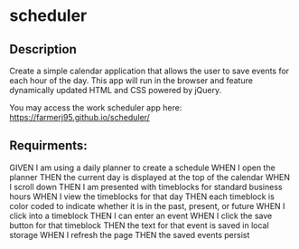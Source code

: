 # scheduler

## Description

Create a simple calendar application that allows the user to save events for each hour of the day. This app will run in the browser and feature dynamically updated HTML and CSS powered by jQuery.

You may access the work scheduler app here: https://farmerj95.github.io/scheduler/


## Requirments:

GIVEN I am using a daily planner to create a schedule
WHEN I open the planner
THEN the current day is displayed at the top of the calendar
WHEN I scroll down
THEN I am presented with timeblocks for standard business hours
WHEN I view the timeblocks for that day
THEN each timeblock is color coded to indicate whether it is in the past, present, or future
WHEN I click into a timeblock
THEN I can enter an event
WHEN I click the save button for that timeblock
THEN the text for that event is saved in local storage
WHEN I refresh the page
THEN the saved events persist


